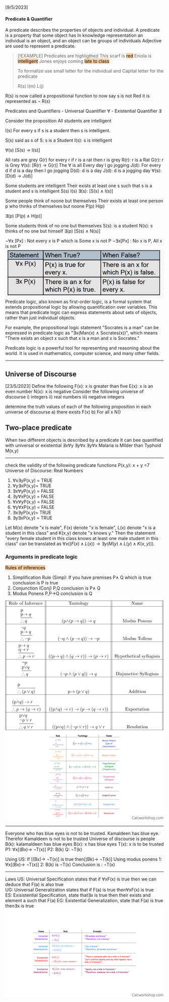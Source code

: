 [9/5/2023]
#### Predicate & Quantifier

A predicate describes the properties of objects and individual. 
A predicate is a property that some object has
In knowledge representation an individual is an object, and an object can be groups of individuals
Adjective are used to represent a predicate. 

> [!EXAMPLE]
> Predicates are highligthed
> This scarf is <mark style="background: #FFB86CA6;">red</mark>
> Eniola is <mark style="background: #FFB86CA6;">intelligent</mark>
> Jones enjoys coming <mark style="background: #FFB86CA6;">late to class</mark>
>
> To formalize use small letter for the individual and Capital letter for the predicate 
>
> R(s)
> I(m)
 L(j)

R(s) is now called a propositional function
to now say s is not Red it is represented as ¬ R(s)

Predicates and Quantifiers 
	- Universal Quantifier ∀
	- Existential Quantifier ∃
 
Consider the proposition
All students are intelligent

I(s)  For every s if s is a student then s is intelligent.

S(s) said as s of S: s is a Student
I(s): s is intelligent

∀(s) [S(s) -> I(s)]


All rats are grey
G(r) for every r if r is a rat then r is grey 
R(r): r is a Rat
G(r): r is Grey
∀(s): [R(r) -> G(r)]
The ∀ is all
Every day I go jogging
J(d): For every d if d is a day then I go jogging
D(d): d is a day
J(d): d is a jogging day
∀(s): [D(d) -> J(d)]

Some students are intelligent
Their exists at least one s such that s is a student and s is intelligent 
S(s)
I(s)
∃(s): [S(s) ∧ I(s)] 


Some people think of noone but themselves
Their exists at least one person p who thinks of themselves but noone 
P(p)
H(p)

∃(p) [P(p)  ∧ H(p)]

Some students think of no one but themselves
S(s): is a student
N(s): s thinks of no one but himself
∃(p) [S(s)  ∧ N(s)]


¬∀x [Px] : Not every x is P which is Some x is not P
¬∃x[Px] : No x is P, All x is not P
![](images/Pasted%20image%2020230514101735.png)
Predicate logic, also known as first-order logic, is a formal system that extends propositional logic by allowing quantification over variables. This means that predicate logic can express statements about sets of objects, rather than just individual objects.

For example, the propositional logic statement "Socrates is a man" can be expressed in predicate logic as "∃x(Man(x) ∧ Socrates(x))", which means "There exists an object x such that x is a man and x is Socrates."

Predicate logic is a powerful tool for representing and reasoning about the world. It is used in mathematics, computer science, and many other fields.


---
## Universe of Discourse
[23/5/2023]
Define the following 
F(x): x is greater than five
E(x): x is an even number
N(x): x is negative
Consider the following universe of discourse 
i) integers
ii) real numbers
iii) negative integers

determine the truth values of each of the following proposition in each universe of discourse
a) there exists F(x)
b) For all x N()

## Two-place predicate
When two different objects is described by a predicate
It can bee quantified with universal or existential 
∃x∀y
∃y∀x
∃y∀x
Malaria is MIlder than Typhoid M(x,y)

---

check the validity of the following predicate functions
P(x,y): x + y =7
Universe of Discourse: Real Numbers
1. ∀x∃yP(x,y) = TRUE 
2. ∀y∃xP(x,y)= TRUE
3. ∃x∀yP(x,y) = FALSE
4. ∃y∀xP(x,y) = FALSE
5. ∀x∀yP(x,y) = FALSE
6. ∀y∀xP(x,y) = FALSE
7. ∃x∃yP(x,y)= TRUE
8. ∃y∃xP(x,y) = TRUE

Let M(x) denote "x is male", F(x) denote "x is female", L(x) denote "x is a student in this class" and K(x,y) denote "x knows y." Then the statement "every female student in this class knows at least one male student in this class" can be translated as $∀x((F(x)∧L(x))→∃y(M(y)∧L(y)∧K(x,y))).$

### Arguments in predicate logic
<mark style="background: #FFB86CA6;">Rules of inferences</mark>
1. Simplification Rule (Simp): If you have premises P∧ Q which is true  conclusion  is P is true 
2. Conjunction (Conj) P,Q conclusion is P∧ Q
3. Modus Ponens P,P->Q    conclusion is Q

![](images/Pasted%20image%2020230523113705.png)
![](images/Pasted%20image%2020230523120439.png)

---
Everyone who has blue eyes is not to be trusted. Kamaldeen has blue eye. Therefor Kamaldeen is not to be trusted
Universe of discourse is people 
B(k): kalamaldeen has blue eyes
B(x): x has blue eyes
T(x): x is to be trusted
P1: ∀x[(Bx)-> ¬T(x)]
P2: B(k)
Q: ¬T(k)

Using US:
If [(Bx)-> ¬T(x)] is true
then[(Bk)-> ¬T(k)] 
Using modus ponens
1: ∀x[(Bx)-> ¬T(x)]
2: B(k)
is ¬T(x)
Conclusion is : ¬T(x) 

---

Laws
US: Universal Specification states that if ∀xF(x) is true then  we can deduce that F(a) is also true  
UG: Universal Generalization states that if F(a) is true then∀xF(x) is true  
ES: Exisistential Specification, state that∃x is true then their exists and element a such that F(a) 
EG: Existential Generalization,  state that F(a)  is true then∃x is true
![](images/Pasted%20image%2020230523120411.png)